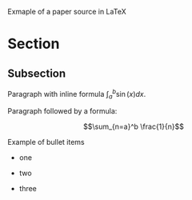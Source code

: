 Exmaple of a paper source in LaTeX

# Section

## Subsection

Paragraph with inline formula $\int _a ^b \sin(x) dx$.

Paragraph followed by a formula:

$$\sum_{n=a}^b \frac{1}{n}$$

Example of bullet items

-   one

-   two

-   three
